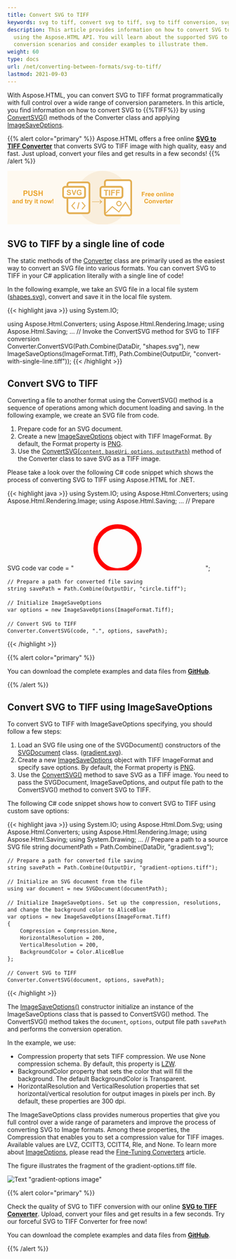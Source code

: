 ```yaml
---
title: Convert SVG to TIFF
keywords: svg to tiff, convert svg to tiff, svg to tiff conversion, svg to tiff converter
description: This article provides information on how to convert SVG to TIFF
  using the Aspose.HTML API. You will learn about the supported SVG to TIFF
  conversion scenarios and consider examples to illustrate them.
weight: 60
type: docs
url: /net/converting-between-formats/svg-to-tiff/
lastmod: 2021-09-03
---
```

<link href="./../../style.css" rel="stylesheet" type="text/css" />

With Aspose.HTML, you can convert SVG to TIFF format programmatically with full control over a wide range of conversion parameters. In this article, you find information on how to convert SVG to {{%TIFF%}} by using [ConvertSVG()](https://apireference.aspose.com/html/net/aspose.html.converters/converter/methods/convertsvg/index) methods of the Converter class and applying  [ImageSaveOptions](https://apireference.aspose.com/net/html/aspose.html.saving/imagesaveoptions).

{{% alert color="primary" %}}
Aspose.HTML offers a free online <a href="https://products.aspose.app/svg/en/conversion/svg-to-tiff" target="_blank">**SVG to TIFF Converter**</a> that converts SVG to TIFF image with high quality, easy and fast. Just upload, convert your files and get results in a few seconds!
{{% /alert %}}

<a href="https://products.aspose.app/svg/en/conversion/svg-to-tiff" target="_blank">![Text "Banner SVG to TIFF Converter"](svg-to-tiff.png#center)</a>

## **SVG to TIFF by a single line of code**

The static methods of the [Converter](https://apireference.aspose.com/net/html/aspose.html.converters/converter) class are primarily used as the easiest way to convert an SVG file into various formats. You can convert SVG to TIFF in your C# application literally with a single line of code!

In the following example, we take an SVG file in a local file system ([shapes.svg](/html/net/converting-between-formats/svg-to-jpg/shapes.svg)), convert and save it in the local file system.

{{< highlight java >}}
using System.IO;

using Aspose.Html.Converters;
using Aspose.Html.Rendering.Image;
using Aspose.Html.Saving;
...
     // Invoke the ConvertSVG method for SVG to TIFF conversion          
     Converter.ConvertSVG(Path.Combine(DataDir, "shapes.svg"), new ImageSaveOptions(ImageFormat.Tiff), Path.Combine(OutputDir, "convert-with-single-line.tiff"));
{{< /highlight >}}

## **Convert SVG to TIFF**
Converting a file to another format using the ConvertSVG() method is a sequence of operations among which document loading and saving. In the following example, we create an SVG file from code. 

1. Prepare code for an SVG document.
1. Create a new [ImageSaveOptions](https://apireference.aspose.com/net/html/aspose.html.saving/imagesaveoptions) object with TIFF ImageFormat. By default, the Format property is [PNG](https://apireference.aspose.com/html/net/aspose.html.rendering.image/imageformat).
1. Use the [ConvertSVG(`content`, `baseUri`, `options`, `outputPath`)](https://apireference.aspose.com/html/net/aspose.html.converters.converter/convertsvg/methods/51) method of the Converter class to save SVG as a TIFF image. 

Please take a look over the following C# code snippet which shows the process of converting SVG to TIFF using Aspose.HTML for .NET.

{{< highlight java >}}
using System.IO;
using Aspose.Html.Converters;
using Aspose.Html.Rendering.Image;
using Aspose.Html.Saving;
...
    // Prepare SVG code 
    var code = "<svg xmlns='http://www.w3.org/2000/svg'>" +
               "<circle cx ='100' cy ='100' r ='50' fill='none' stroke='red' stroke-width='10' />" +
               "</svg>";

    // Prepare a path for converted file saving 
    string savePath = Path.Combine(OutputDir, "circle.tiff");
    
    // Initialize ImageSaveOptions 
    var options = new ImageSaveOptions(ImageFormat.Tiff);
    
    // Convert SVG to TIFF
    Converter.ConvertSVG(code, ".", options, savePath);
{{< /highlight >}}

{{% alert color="primary" %}} 

You can download the complete examples and data files from [**GitHub**](https://github.com/aspose-html/Aspose.HTML-Documentation/tree/main/content/tests-net).

{{% /alert %}}

## **Convert SVG to TIFF using ImageSaveOptions**

To convert SVG to TIFF with ImageSaveOptions specifying, you should follow a few steps: 

1. Load an SVG file using one of the SVGDocument() constructors of the [SVGDocument](https://apireference.aspose.com/net/html/aspose.html.dom.svg/svgdocument) class. ([gradient.svg](/net/converting-between-formats/svg-converter/svg-to-gif/gradient.svg)). 
1. Create a new [ImageSaveOptions](https://apireference.aspose.com/net/html/aspose.html.saving/imagesaveoptions) object with TIFF ImageFormat and specify save options. By default, the Format property is [PNG](https://apireference.aspose.com/html/net/aspose.html.rendering.image/imageformat).
1. Use the [ConvertSVG()](https://apireference.aspose.com/html/net/aspose.html.converters.converter/convertsvg/methods/3) method to save SVG as a TIFF image. You need to pass the SVGDocument, ImageSaveOptions, and output file path to the ConvertSVG() method to convert SVG to TIFF.

The following C# code snippet shows how to convert SVG to TIFF using custom save options:

{{< highlight java >}}
using System.IO;
using Aspose.Html.Dom.Svg;
using Aspose.Html.Converters;
using Aspose.Html.Rendering.Image;
using Aspose.Html.Saving;
using System.Drawing;
...
    // Prepare a path to a source SVG file
    string documentPath = Path.Combine(DataDir, "gradient.svg");

    // Prepare a path for converted file saving 
    string savePath = Path.Combine(OutputDir, "gradient-options.tiff");
    
    // Initialize an SVG document from the file
    using var document = new SVGDocument(documentPath);
    
    // Initialize ImageSaveOptions. Set up the compression, resolutions, and change the background color to AliceBlue 
    var options = new ImageSaveOptions(ImageFormat.Tiff)
    {
        Compression = Compression.None,
        HorizontalResolution = 200,
        VerticalResolution = 200,
        BackgroundColor = Color.AliceBlue                
    };
    
    // Convert SVG to TIFF
    Converter.ConvertSVG(document, options, savePath);
{{< /highlight >}}

The [ImageSaveOptions()](https://apireference.aspose.com/html/net/aspose.html.saving/imagesaveoptions/constructors/main) constructor initialize an instance of the ImageSaveOptions class that is passed to ConvertSVG() method. The ConvertSVG() method takes the `document`, `options`,  output file path `savePath` and performs the conversion operation.

In the example, we use:
 - Compression property that sets TIFF compression. We use None compression schema. By default, this property is [LZW](https://apireference.aspose.com/html/net/aspose.html.rendering.image/compression).
 - BackgroundColor property that sets the color that will fill the background. The default BackgroundColor is Transparent.
 - HorizontalResolution and VerticalResolution properties that set horizontal/vertical resolution for output images in pixels per inch. By default, these properties are 300 dpi.

The ImageSaveOptions class provides numerous properties that give you full control over a wide range of parameters and improve the process of converting SVG to Image formats. Among these properties, the Compression that enables you to set a compression value for TIFF images.  Available values are LVZ, CCITT3, CCITT4, Rle, and None. To learn more about [ImageOptions](https://apireference.aspose.com/net/html/aspose.html.saving/imagesaveoptions), please read the [Fine-Tuning Converters](/html/net/converting-between-formats/fine-tuning-converters/) article.



The figure illustrates the fragment of the gradient-options.tiff file.

![Text "gradient-options image"](../gradient-options.png#center)



{{% alert color="primary" %}} 

Check the quality of SVG to TIFF conversion with our online [**SVG to TIFF Converter**](https://products.aspose.app/svg/en/conversion/svg-to-tiff). Upload, convert your files and get results in a few seconds. Try our forceful SVG to TIFF Converter for free now!

You can download the complete examples and data files from [**GitHub**](https://github.com/aspose-html/Aspose.HTML-Documentation/tree/main/content/tests-net).

{{% /alert %}}







